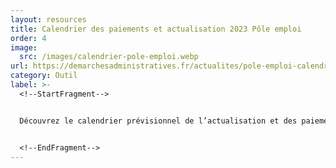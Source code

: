 ```yaml
---
layout: resources
title: Calendrier des paiements et actualisation 2023 Pôle emploi
order: 4
image:
  src: /images/calendrier-pole-emploi.webp
url: https://demarchesadministratives.fr/actualites/pole-emploi-calendrier-des-paiements-et-de-actualisation-2023#:~:text=Ainsi%2C%20le%20paiement%20de%20vos%20allocations%20P%C3%B4le%20emploi,l%E2%80%99allocation%20du%20mois%20d%E2%80%99avril%202023%29%20%3B%20%C3%89l%C3%A9ments%20suppl%C3%A9mentaires
category: Outil
label: >-
  <!--StartFragment-->


  Découvrez le calendrier prévisionnel de l’actualisation et des paiements Pôle emploi 2023 pour savoir quand vous recevrez votre indemnisation l’an prochain.


  <!--EndFragment-->
---
```

